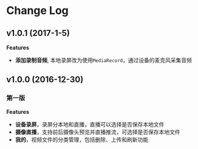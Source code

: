 # Change Log

## v1.0.1 (2017-1-5)
**Features**
* **添加录制音频**, 本地录屏改为使用`MediaRecord`，通过设备的麦克风采集音频

## v1.0.0 (2016-12-30)
### 第一版
**Features**
* **设备录屏**，录屏分本地和直播，直播可以选择是否保存本地文件
* **摄像直播**，支持前后摄像头预览并直播推流，可选择是否保存本地文件
* **我的**，视频文件的分类管理，包括删除、上传和刷新功能